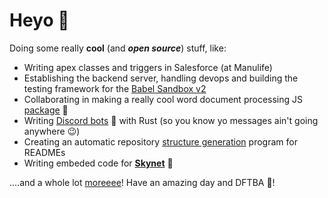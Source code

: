 # Heyo :wave:
Doing some really **cool** (and ***open source***) stuff, like:
 - Writing apex classes and triggers in Salesforce (at Manulife)
 - Establishing the backend server, handling devops and building the testing framework for the [Babel Sandbox v2](https://github.com/MLH-Fellowship/babel-sandbox-server)
 - Collaborating in making a really cool word document processing JS [package](https://github.com/SheetJS/js-word) :page_facing_up:
 - Writing [Discord bots](https://github.com/barronwei/util-bot) :robot: with Rust (so you know yo messages ain't going anywhere :wink:)
 - Creating an automatic repository [structure generation](https://github.com/MLH-Fellowship/0.2.1-readme-dirs) program for READMEs
 - Writing embeded code for [**Skynet**](https://bit.ly/395xIyN) :space_invader:

....and a whole lot [moreeee](https://github.com/mohammedsahl?tab=repositories)! Have an amazing day and DFTBA :tada:!
